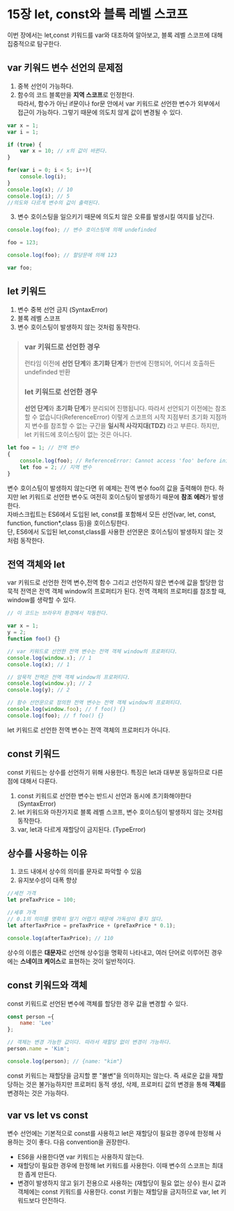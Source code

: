 # 15장 let, const와 블록 레벨 스코프

이번 장에서는 let,const 키워드를 var와 대조하여 알아보고, 블록 레벨 스코프에 대해 집중적으로 탐구한다.

## var 키워드 변수 선언의 문제점

1. 중복 선언이 가능하다.
2. 함수의 코드 블록만을 **지역 스코프**로 인정한다.<br> 따라서, 함수가 아닌 if문이나 for문 안에서 var 키워드로 선언한 변수가 외부에서 접근이 가능하다. 그렇기 때문에 의도치 않게 값이 변경될 수 있다.

```javascript
var x = 1;
var i = 1;

if (true) {
    var x = 10; // x의 값이 바뀐다.
}

for(var i = 0; i < 5; i++){
    console.log(i);
}
console.log(x); // 10
console.log(i); // 5
//의도와 다르게 변수의 값이 출력된다.
```

3. 변수 호이스팅을 일으키기 때문에 의도치 않은 오류를 발생시킬 여지를 남긴다.

```javascript
console.log(foo); // 변수 호이스팅에 의해 undefinded

foo = 123;

console.log(foo); // 할당문에 의해 123 

var foo;
```

## let 키워드

1. 변수 중복 선언 금지 (SyntaxError)
2. 블록 레벨 스코프
3. 변수 호이스팅이 발생하지 않는 것처럼 동작한다.

> ### var 키워드로 선언한 경우
> 
> 런타임 이전에 **선언 단계**와 **초기화 단계**가 한번에 진행되어, 어디서 호출하든 undefinded 반환
> 
> ### let 키워드로 선언한 경우
> 
> **선언 단계**와 **초기화 단계**가 분리되어 진행됩니다. 따라서 선언되기 이전에는 참조할 수 없습니다(ReferenceError)
> 이렇게 스코프의 시작 지점부터 초기화 지점까지 변수를 참조할 수 없는 구간을 **일시적 사각지대(TDZ)** 라고 부른다.
> 하지만, let 키워드에 호이스팅이 없는 것은 아니다.

```javascript
let foo = 1; // 전역 변수
{
    console.log(foo); // ReferenceError: Cannot access 'foo' before initialization
    let foo = 2; // 지역 변수
}
```

변수 호이스팅이 발생하지 않는다면 위 예제는 전역 변수 foo의 값을 출력해야 한다. 하지만 let 키워드로 선언한 변수도 여전히 호이스팅이 발생하기 때문에 **참조 에러**가 발생한다.<br>
자바스크립트는 ES6에서 도입된 let, const를 포함해서 모든 선언(var, let, const, function, function*,class 등)을 호이스팅한다.<br>
단, ES6에서 도입된 let,const,class를 사용한 선언문은 호이스팅이 발생하지 않는 것처럼 동작한다.

## 전역 객체와 let

var 키워드로 선언한 전역 변수,전역 함수 그리고 선언하지 않은 변수에 값을 할당한 암묵적 전역은 전역 객체 window의 프로퍼티가 된다. 전역 객체의 프로퍼티를 참조할 때, window를 생략할 수 있다.

```javascript
// 이 코드는 브라우저 환경에서 작동한다.

var x = 1;
y = 2;
function foo() {}

// var 키워드로 선언한 전역 변수는 전역 객체 window의 프로퍼티다.
console.log(window.x); // 1
console.log(x); // 1

// 암묵적 전역은 전역 객체 window의 프로퍼티다.
console.log(window.y); // 2
console.log(y); // 2

// 함수 선언문으로 정의한 전역 변수는 전역 객체 window의 프로퍼티다.
console.log(window.foo); // f foo() {}
console.log(foo); // f foo() {}
```

let 키워드로 선언한 전역 변수는 전역 객체의 프로퍼티가 아니다.

## const 키워드

const 키워드는 상수를 선언하기 위해 사용한다. 특징은 let과 대부분 동일하므로 다른 점에 대해서 다룬다.

1. const 키워드로 선언한 변수는 반드시 선언과 동시에 초기화해야한다 (SyntaxError)
2. let 키워드와 마찬가지로 블록 레벨 스코프, 변수 호이스팅이 발생하지 않는 것처럼 동작한다.
3. var, let과 다르게 재할당이 금지된다. (TypeError)

## 상수를 사용하는 이유

1. 코드 내에서 상수의 의미를 문자로 파악할 수 있음
2. 유지보수성이 대폭 향상

```javascript
//세전 가격
let preTaxPrice = 100;

//세후 가격
// 0.1의 의미를 명확히 알기 어렵기 때문에 가독성이 좋지 않다.
let afterTaxPrice = preTaxPrice + (preTaxPrice * 0.1);

console.log(afterTaxPrice); // 110
```

상수의 이름은 **대문자**로 선언해 상수임을 명확히 나타내고, 여러 단어로 이루어진 경우에는 **스네이크 케이스**로 표현하는 것이 일반적이다.

## const 키워드와 객체

const 키워드로 선언된 변수에 객체를 할당한 경우 값을 변경할 수 있다.

```javascript
const person ={
    name: 'Lee'
};

// 객체는 변경 가능한 값이다. 따라서 재할당 없이 변경이 가능하다.
person.name = 'Kim';

console.log(person); // {name: "kim"}
```

const 키워드는 재할당을 금지할 뿐 "불변"을 의미하지는 않는다. 즉 새로운 값을 재할당하는 것은 불가능하지만 프로퍼티 동적 생성, 삭제, 프로퍼티 값의 변경을 통해 **객체**를 변경하는 것은 가능하다.

## var vs let vs const

변수 선언에는 기본적으로 const를 사용하고 let은 재할당이 필요한 경우에 한정해 사용하는 것이 좋다. 다음 convention을 권장한다.

- ES6을 사용한다면 var 키워드는 사용하지 않는다.
- 재할당이 필요한 경우에 한정해 let 키워드를 사용한다. 이때 변수의 스코프는 최대한 좁게 만든다.
- 변경이 발생하지 않고 읽기 전용으로 사용하는 (재할당이 필요 없는 상수) 원시 값과 객체에는 const 키워드를 사용한다. const 키웓는 재할당을 금지하므로 var, let 키워드보다 안전하다.
